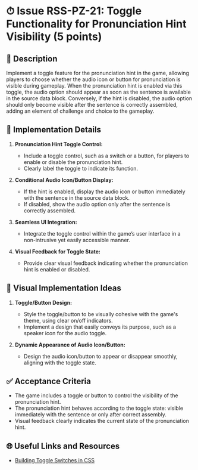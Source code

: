 # ⏱ Issue RSS-PZ-21: Toggle Functionality for Pronunciation Hint Visibility (5 points)

## 📝 Description

Implement a toggle feature for the pronunciation hint in the game, allowing players to choose whether the audio icon or button for pronunciation is visible during gameplay. When the pronunciation hint is enabled via this toggle, the audio option should appear as soon as the sentence is available in the source data block. Conversely, if the hint is disabled, the audio option should only become visible after the sentence is correctly assembled, adding an element of challenge and choice to the gameplay.

## 🔨 Implementation Details

1. **Pronunciation Hint Toggle Control:**
   - Include a toggle control, such as a switch or a button, for players to enable or disable the pronunciation hint.
   - Clearly label the toggle to indicate its function.

2. **Conditional Audio Icon/Button Display:**
   - If the hint is enabled, display the audio icon or button immediately with the sentence in the source data block.
   - If disabled, show the audio option only after the sentence is correctly assembled.

3. **Seamless UI Integration:**
   - Integrate the toggle control within the game’s user interface in a non-intrusive yet easily accessible manner.

4. **Visual Feedback for Toggle State:**
   - Provide clear visual feedback indicating whether the pronunciation hint is enabled or disabled.

## 🎨 Visual Implementation Ideas

1. **Toggle/Button Design:**
   - Style the toggle/button to be visually cohesive with the game's theme, using clear on/off indicators.
   - Implement a design that easily conveys its purpose, such as a speaker icon for the audio toggle.

2. **Dynamic Appearance of Audio Icon/Button:**
   - Design the audio icon/button to appear or disappear smoothly, aligning with the toggle state.

## ✅ Acceptance Criteria

- The game includes a toggle or button to control the visibility of the pronunciation hint.
- The pronunciation hint behaves according to the toggle state: visible immediately with the sentence or only after correct assembly.
- Visual feedback clearly indicates the current state of the pronunciation hint.

## 🌐 Useful Links and Resources

- [Building Toggle Switches in CSS](https://www.w3schools.com/howto/howto_css_switch.asp)
